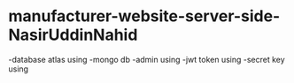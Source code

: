 # manufacturer-website-server-side-NasirUddinNahid
-database atlas using
-mongo db
-admin using
-jwt token using
-secret key using